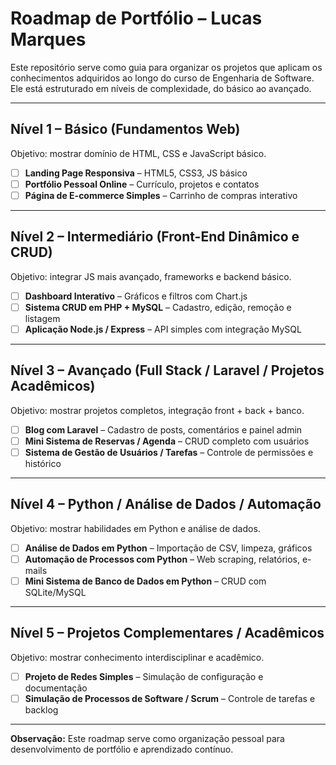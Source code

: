 # Roadmap de Portfólio – Lucas Marques

Este repositório serve como guia para organizar os projetos que aplicam os conhecimentos adquiridos ao longo do curso de Engenharia de Software. Ele está estruturado em níveis de complexidade, do básico ao avançado.

---

## Nível 1 – Básico (Fundamentos Web)
Objetivo: mostrar domínio de HTML, CSS e JavaScript básico.  

- [ ] **Landing Page Responsiva** – HTML5, CSS3, JS básico  
- [ ] **Portfólio Pessoal Online** – Currículo, projetos e contatos  
- [ ] **Página de E-commerce Simples** – Carrinho de compras interativo  

---

## Nível 2 – Intermediário (Front-End Dinâmico e CRUD)
Objetivo: integrar JS mais avançado, frameworks e backend básico.  

- [ ] **Dashboard Interativo** – Gráficos e filtros com Chart.js  
- [ ] **Sistema CRUD em PHP + MySQL** – Cadastro, edição, remoção e listagem  
- [ ] **Aplicação Node.js / Express** – API simples com integração MySQL  

---

## Nível 3 – Avançado (Full Stack / Laravel / Projetos Acadêmicos)
Objetivo: mostrar projetos completos, integração front + back + banco.  

- [ ] **Blog com Laravel** – Cadastro de posts, comentários e painel admin  
- [ ] **Mini Sistema de Reservas / Agenda** – CRUD completo com usuários  
- [ ] **Sistema de Gestão de Usuários / Tarefas** – Controle de permissões e histórico  

---

## Nível 4 – Python / Análise de Dados / Automação
Objetivo: mostrar habilidades em Python e análise de dados.  

- [ ] **Análise de Dados em Python** – Importação de CSV, limpeza, gráficos  
- [ ] **Automação de Processos com Python** – Web scraping, relatórios, e-mails  
- [ ] **Mini Sistema de Banco de Dados em Python** – CRUD com SQLite/MySQL  

---

## Nível 5 – Projetos Complementares / Acadêmicos
Objetivo: mostrar conhecimento interdisciplinar e acadêmico.  

- [ ] **Projeto de Redes Simples** – Simulação de configuração e documentação  
- [ ] **Simulação de Processos de Software / Scrum** – Controle de tarefas e backlog  

---

**Observação:** Este roadmap serve como organização pessoal para desenvolvimento de portfólio e aprendizado contínuo.
